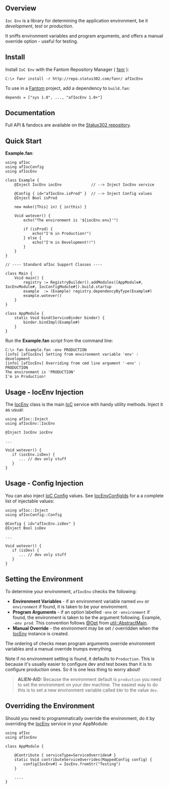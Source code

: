 ## Overview 

`Ioc Env` is a library for determining the application environment, be it *development*, *test* or *production*.

It sniffs environment variables and program arguments, and offers a manual override option - useful for testing.

## Install 

Install `IoC Env` with the Fantom Repository Manager ( [fanr](http://fantom.org/doc/docFanr/Tool.html#install) ):

    C:\> fanr install -r http://repo.status302.com/fanr/ afIocEnv

To use in a [Fantom](http://fantom.org/) project, add a dependency to `build.fan`:

    depends = ["sys 1.0", ..., "afIocEnv 1.0+"]

## Documentation 

Full API & fandocs are available on the [Status302 repository](http://repo.status302.com/doc/afIocEnv/).

## Quick Start 

**Example.fan**:

```
using afIoc
using afIocConfig
using afIocEnv

class Example {
    @Inject IocEnv iocEnv             // --> Inject IocEnv service

    @Config { id="afIocEnv.isProd" }  // --> Inject Config values
    @Inject Bool isProd

    new make(|This| in) { in(this) }

    Void wotever() {
        echo("The environment is '${iocEnv.env}'")

        if (isProd) {
            echo("I'm in Production!")
        } else {
            echo("I'm in Development!!")
        }
    }
}

// ---- Standard afIoc Support Classes ----

class Main {
    Void main() {
        registry := RegistryBuilder().addModules([AppModule#, IocEnvModule#, IocConfigModule#]).build.startup
        example  := (Example) registry.dependencyByType(Example#)
        example.wotever()
    }
}

class AppModule {
    static Void bind(ServiceBinder binder) {
        binder.bindImpl(Example#)
    }
}
```

Run the **Example.fan** script from the command line:

```
C:\> fan Example.fan -env PRODUCTION
[info] [afIocEnv] Setting from environment variable 'env' : development
[info] [afIocEnv] Overriding from cmd line argument '-env' : PRODUCTION
The environment is 'PRODUCTION'
I'm in Production!
```

## Usage - IocEnv Injection 

The [IocEnv](http://repo.status302.com/doc/afIocEnv/IocEnv.html) class is the main [IoC](http://www.fantomfactory.org/pods/afIoc) service with handy utility methods. Inject it as usual:

```
using afIoc::Inject
using afIocEnv::IocEnv

@Inject IocEnv iocEnv

...

Void wotever() {
   if (iocEnv.isDev) {
      ... // dev only stuff
   }
}
```

## Usage - Config Injection 

You can also inject [IoC Config](http://www.fantomfactory.org/pods/afIocConfig) values. See [IocEnvConfigIds](http://repo.status302.com/doc/afIocEnv/IocEnvConfigIds.html) for a a complete list of injectable values:

```
using afIoc::Inject
using afIocConfig::Config

@Config { id="afIocEnv.isDev" }
@Inject Bool isDev

...

Void wotever() {
   if (isDev) {
      ... // dev only stuff
   }
}
```

## Setting the Environment 

To determine your environment, `afIocEnv` checks the following:

- **Environment Variables** - if an environment variable named `env` or `environment` if found, it is taken to be your environment.
- **Program Arguments** - if an option labelled `-env` or `-environment` if found, the environment is taken to be the argument following. Example, `-env prod`. This convention follows [@Opt](http://fantom.org/doc/util/Opt.html) from [util::AbstractMain](http://fantom.org/doc/util/AbstractMain.html).
- **Manual Override** - the environment may be set / overridden when the [IocEnv](http://repo.status302.com/doc/afIocEnv/IocEnv.html) instance is created.

The ordering of checks mean program arguments override environment variables and a manual override trumps everything.

Note if no environment setting is found, it defaults to `Production`. This is because it's usually easier to configure dev and test boxes than it is to configure production ones. So it is one less thing to worry about!

> **ALIEN-AID:** Because the environment default is `production` you need to set the environment on your dev machine. The easiest way to do this is to set a new environment variable called `ENV` to the value `dev`.

## Overriding the Environment 

Should you need to programmatically override the environment, do it by overriding the [IocEnv](http://repo.status302.com/doc/afIocEnv/IocEnv.html) service in your AppModule:

```
using afIoc
using afIocEnv

class AppModule {

    @Contribute { serviceType=ServiceOverrides# }
    static Void contributeServiceOverrides(MappedConfig config) {
        config[IocEnv#] = IocEnv.fromStr("Testing")
    }

    ....
}
```

